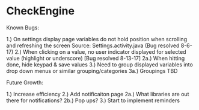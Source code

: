 # CheckEngine

Known Bugs:

1.) On settings display page variables do not hold position when scrolling and refreshing the screen
    Source: Settings.activity.java (Bug resolved 8-6-17)
2.) When clicking on a value, no user indicator displayed for selected value (highlight or underscore) [Bug resolved 8-13-17]
2a.) When hitting done, hide keypad & save values
3.) Need to group displayed variables into drop down menus or similar grouping/categories
3a.) Groupings TBD


Future Growth:

1.) Increase efficiency
2.) Add notificaiton page 
2a.) What libraries are out there for notifications?
2b.) Pop ups?
3.) Start to implement reminders
